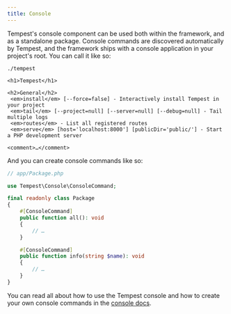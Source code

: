 ```yaml
---
title: Console
---
```


Tempest's console component can be used both within the framework, and as a standalone package. Console commands are discovered automatically by Tempest, and the framework ships with a console application in your project's root. You can call it like so:

```console
./tempest

<h1>Tempest</h1>

<h2>General</h2>
 <em>install</em> [--force=false] - Interactively install Tempest in your project
 <em>tail</em> [--project=null] [--server=null] [--debug=null] - Tail multiple logs
 <em>routes</em> - List all registered routes
 <em>serve</em> [host='localhost:8000'] [publicDir='public/'] - Start a PHP development server

<comment>…</comment>
```

And you can create console commands like so:

```php
// app/Package.php

use Tempest\Console\ConsoleCommand;

final readonly class Package
{
    #[ConsoleCommand]
    public function all(): void
    {
        // …
    }

    #[ConsoleCommand]
    public function info(string $name): void
    {
        // …
    }
}
```

You can read all about how to use the Tempest console and how to create your own console commands in the [console docs](/docs/console/01-getting-started).
